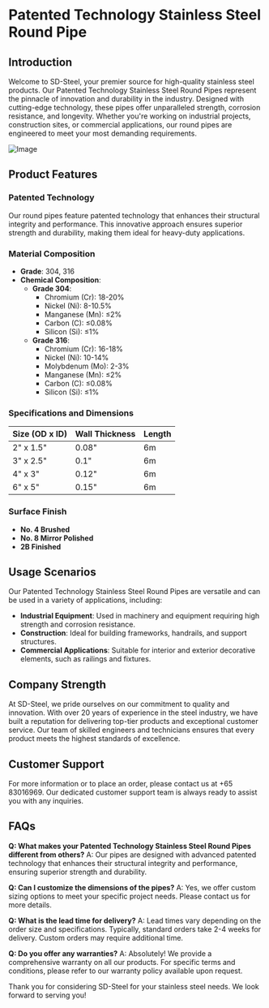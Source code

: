# Patented Technology Stainless Steel Round Pipe

## Introduction
Welcome to SD-Steel, your premier source for high-quality stainless steel products. Our Patented Technology Stainless Steel Round Pipes represent the pinnacle of innovation and durability in the industry. Designed with cutting-edge technology, these pipes offer unparalleled strength, corrosion resistance, and longevity. Whether you're working on industrial projects, construction sites, or commercial applications, our round pipes are engineered to meet your most demanding requirements.

![Image](https://github.com/user-attachments/assets/2567258e-e124-4816-932d-1809bd27ef0b)

## Product Features
### Patented Technology
Our round pipes feature patented technology that enhances their structural integrity and performance. This innovative approach ensures superior strength and durability, making them ideal for heavy-duty applications.

### Material Composition
- **Grade**: 304, 316
- **Chemical Composition**: 
  - **Grade 304**: 
    - Chromium (Cr): 18-20%
    - Nickel (Ni): 8-10.5%
    - Manganese (Mn): ≤2%
    - Carbon (C): ≤0.08%
    - Silicon (Si): ≤1%
  - **Grade 316**:
    - Chromium (Cr): 16-18%
    - Nickel (Ni): 10-14%
    - Molybdenum (Mo): 2-3%
    - Manganese (Mn): ≤2%
    - Carbon (C): ≤0.08%
    - Silicon (Si): ≤1%

### Specifications and Dimensions
| Size (OD x ID) | Wall Thickness | Length |
|----------------|----------------|--------|
| 2" x 1.5"      | 0.08"          | 6m     |
| 3" x 2.5"      | 0.1"           | 6m     |
| 4" x 3"        | 0.12"          | 6m     |
| 6" x 5"        | 0.15"          | 6m     |

### Surface Finish
- **No. 4 Brushed**
- **No. 8 Mirror Polished**
- **2B Finished**

## Usage Scenarios
Our Patented Technology Stainless Steel Round Pipes are versatile and can be used in a variety of applications, including:
- **Industrial Equipment**: Used in machinery and equipment requiring high strength and corrosion resistance.
- **Construction**: Ideal for building frameworks, handrails, and support structures.
- **Commercial Applications**: Suitable for interior and exterior decorative elements, such as railings and fixtures.

## Company Strength
At SD-Steel, we pride ourselves on our commitment to quality and innovation. With over 20 years of experience in the steel industry, we have built a reputation for delivering top-tier products and exceptional customer service. Our team of skilled engineers and technicians ensures that every product meets the highest standards of excellence.

## Customer Support
For more information or to place an order, please contact us at +65 83016969. Our dedicated customer support team is always ready to assist you with any inquiries.

## FAQs
**Q: What makes your Patented Technology Stainless Steel Round Pipes different from others?**
A: Our pipes are designed with advanced patented technology that enhances their structural integrity and performance, ensuring superior strength and durability.

**Q: Can I customize the dimensions of the pipes?**
A: Yes, we offer custom sizing options to meet your specific project needs. Please contact us for more details.

**Q: What is the lead time for delivery?**
A: Lead times vary depending on the order size and specifications. Typically, standard orders take 2-4 weeks for delivery. Custom orders may require additional time.

**Q: Do you offer any warranties?**
A: Absolutely! We provide a comprehensive warranty on all our products. For specific terms and conditions, please refer to our warranty policy available upon request.

Thank you for considering SD-Steel for your stainless steel needs. We look forward to serving you!